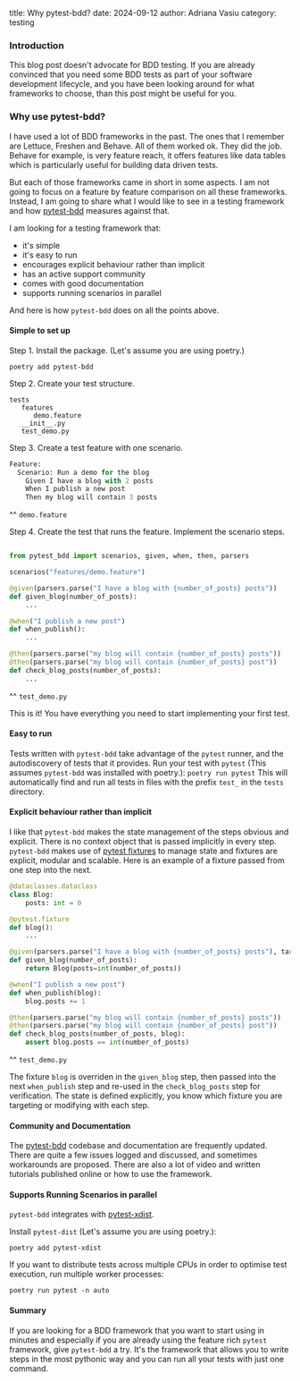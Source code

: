 title: Why pytest-bdd?
date: 2024-09-12
author: Adriana Vasiu
category: testing

### Introduction
This blog post doesn't advocate for BDD testing. If you are already convinced that you need some BDD tests as part of your software development lifecycle, and you have been looking around for what frameworks to choose, than this post might be useful for you.

### Why use pytest-bdd?
I have used a lot of BDD frameworks in the past. The ones that I remember are Lettuce, Freshen and Behave. All of them worked ok. They did the job. 
Behave for example, is very feature reach, it offers features like data tables which is particularly useful for building data driven tests.

But each of those frameworks came in short in some aspects. I am not going to focus on a feature by feature comparison on all these frameworks. 
Instead, I am going to share what I would like to see in a testing framework and how [pytest-bdd](https://pytest-bdd.readthedocs.io/en/stable/) measures against that.

I am looking for a testing framework that:

- it's simple
- it's easy to run
- encourages explicit behaviour rather than implicit
- has an active support community
- comes with good documentation
- supports running scenarios in parallel

And here is how `pytest-bdd` does on all the points above.

#### Simple to set up

Step 1. Install the package. (Let's assume you are using poetry.)
```commandline
poetry add pytest-bdd
```
Step 2. Create your test structure.
```commandline
tests
   features
      demo.feature
   __init__.py
   test_demo.py
```
Step 3. Create a test feature with one scenario.

```python
Feature:
  Scenario: Run a demo for the blog
    Given I have a blog with 2 posts
    When I publish a new post
    Then my blog will contain 3 posts
```

^^ `demo.feature`

Step 4. Create the test that runs the feature. Implement the scenario steps.

```python 

from pytest_bdd import scenarios, given, when, then, parsers

scenarios("features/demo.feature")

@given(parsers.parse("I have a blog with {number_of_posts} posts"))
def given_blog(number_of_posts):
    ...

@when("I publish a new post")
def when_publish():
    ...

@then(parsers.parse("my blog will contain {number_of_posts} posts"))
@then(parsers.parse("my blog will contain {number_of_posts} post"))
def check_blog_posts(number_of_posts):
    ...

```
^^ `test_demo.py`

This is it! You have everything you need to start implementing your first test.

#### Easy to run

Tests written with `pytest-bdd` take advantage of the `pytest` runner, and the autodiscovery of tests that it provides.
Run your test with `pytest` (This assumes `pytest-bdd` was installed with poetry.):
`poetry run pytest`
This will automatically find and run all tests in files with the prefix `test_` in the `tests` directory.

#### Explicit behaviour rather than implicit

I like that `pytest-bdd` makes the state management of the steps obvious and explicit.
There is no context object that is passed implicitly in every step.
`pytest-bdd` makes use of [pytest fixtures](https://docs.pytest.org/en/6.2.x/fixture.html) to manage state and fixtures are explicit, modular and scalable.
Here is an example of a fixture passed from one step into the next.

```python
@dataclasses.dataclass
class Blog:
    posts: int = 0

@pytest.fixture
def blog():
    ...

@given(parsers.parse("I have a blog with {number_of_posts} posts"), target_fixture="blog")
def given_blog(number_of_posts):
    return Blog(posts=int(number_of_posts))

@when("I publish a new post")
def when_publish(blog):
    blog.posts += 1

@then(parsers.parse("my blog will contain {number_of_posts} posts"))
@then(parsers.parse("my blog will contain {number_of_posts} post"))
def check_blog_posts(number_of_posts, blog):
    assert blog.posts == int(number_of_posts)
```
^^ `test_demo.py`

The fixture `blog` is overriden in the `given_blog` step, then passed into the next `when_publish` step and re-used 
in the `check_blog_posts` step for verification.
The state is defined explicitly, you know which fixture you are targeting or modifying with each step.

#### Community and Documentation
The [pytest-bdd](https://github.com/pytest-dev/pytest-bdd) codebase and documentation are frequently updated. 
There are quite a few issues logged and discussed, and sometimes workarounds are proposed. 
There are also a lot of video and written tutorials published online or how to use the framework.

#### Supports Running Scenarios in parallel

`pytest-bdd` integrates with [pytest-xdist](https://pytest-xdist.readthedocs.io/en/stable/).

Install `pytest-dist` (Let's assume you are using poetry.):
```commandline 
poetry add pytest-xdist
```
If you want to distribute tests across multiple CPUs in order to optimise test execution, run multiple worker processes:
```commandline
poetry run pytest -n auto
```

#### Summary
If you are looking for a BDD framework that you want to start using in minutes and especially if you are 
already using the feature rich `pytest` framework, give `pytest-bdd` a try. 
It's the framework that allows you to write steps in the most pythonic way and you can run all your tests with just one command.




